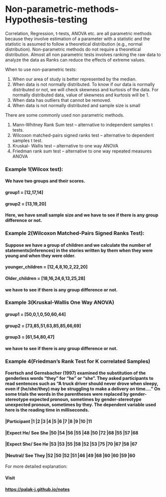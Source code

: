 # Non-parametric-methods-Hypothesis-testing

Correlation, Regression, t-tests, ANOVA etc. are all parametric methods because they involve estimation of a parameter with a statistic and the statistic is assumed to follow a theoretical distribution (e.g., normal distribution).
Non-parametric methods do not require a theoretical distribution. Almost all non parametric tests involves ranking the raw data to analyze the data as Ranks can reduce the effects of extreme values.

When to use non-parametric tests:
1) When our area of study is better represented by the median.
2) When data is not normally distributed. To know if our data is normally distributed or not, we will check skewness and kurtosis of the data. For normally distributed data, value of skewness and kurtosis will be 1.
3) When data has outliers that cannot be removed.
4) When data is not normally distributed and sample size is small


There are some commonly used non parametric methods. 
1) Mann-Whitney Rank Sum test – alternative to independent samples t tests.
2) Wilcoxon matched-pairs signed ranks test – alternative to dependent samples t test.
3) Kruskal- Wallis test – alternative to one way ANOVA
4) Friedman rank sum test – alternative to one way repeated measures ANOVA


### Example 1(Wilcox test):
#### We have two groups and their scores.
#### group1 = [12,17,14]
#### group2 = [13,19,20]
#### Here, we have small sample size and we have to see if there is any group difference or not.

### Example 2(Wilcoxon Matched-Pairs Signed Ranks Test):
#### Suppose we have a group of children and we calculate the number of statements(inferences) in the stories written by them when they were young and when they were older.
#### younger_children = [12,4,8,10,2,22,20]
#### Older_children = [18,16,24,6,13,25,28]
#### we have to see if there is any group difference or not.

### Example 3(Kruskal-Wallis One Way ANOVA)
#### group1 = [50,0,1,0,50,60,44]
#### group2 = [73,85,51,63,85,85,66,69]
#### group3 = [61,54,80,47]
#### we have to see if there is any group difference or not.

### Example 4(Friedman’s Rank Test for K correlated Samples)
#### Foertsch and Gernsbacher (1997) examined the substitution of the genderless words “they” for “he” or “she”. They asked participants to read sentences such as “A truck driver should never drove when sleepy, even if (he/she/they) may be struggling to make a delivery on time….” On some trials the words in the parentheses were replaced by gender-stereotype expected pronoun, sometimes by gender-stereotype unexpected pronoun, sometimes by they. The dependent variable used here is the reading time in milliseconds.
 
#### |Participant	        |1	 |2 	|3 	|4 	|5 	|6 	|7 	|8 	|9 	|10	|11
#### |Expect He/ See She	 |50	|54	|56	|55	|48	|50	|72	|68	|55	|57	|68
#### |Expect She/ See He	 |53	|53	|55	|58	|52	|53	|75	|70	|67	|58	|67
#### |Neutral/ See They	  |52	|50	|52	|51	|46	|49	|68	|60	|60	|59	|60




For more detailed explanation:
#### Visit
#### https://palak-j.github.io/notes
